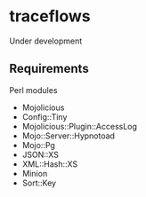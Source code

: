 # traceflows
Under development

## Requirements
Perl modules
- Mojolicious
- Config::Tiny
- Mojolicious::Plugin::AccessLog
- Mojo::Server::Hypnotoad
- Mojo::Pg
- JSON::XS
- XML::Hash::XS
- Minion
- Sort::Key

